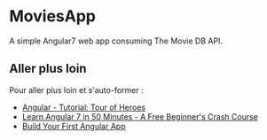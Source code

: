 # MoviesApp
A simple Angular7 web app consuming The Movie DB API.

## Aller plus loin

Pour aller plus loin et s'auto-former :

* [Angular - Tutorial: Tour of Heroes](https://angular.io/tutorial)
* [Learn Angular 7 in 50 Minutes - A Free Beginner's Crash Course](https://www.youtube.com/watch?v=5wtnKulcquA)
* [Build Your First Angular App](https://scrimba.com/playlist/pQxesM)